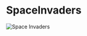 # SpaceInvaders

![Space Invaders](https://user-images.githubusercontent.com/53008719/120204410-64d34a00-c246-11eb-8be3-e3e5adb26232.png)
